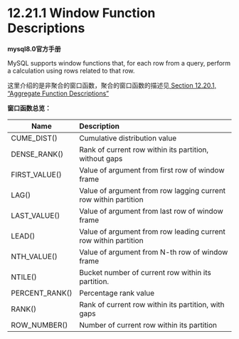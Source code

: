 # 12.21.1 Window Function Descriptions

**mysql8.0官方手册**

MySQL supports window functions that, for each row from a query, perform a calculation using rows related to that row. 

这里介绍的是非聚合的窗口函数，聚合的窗口函数的描述见[ Section 12.20.1, “Aggregate Function Descriptions”](https://dev.mysql.com/doc/refman/8.0/en/aggregate-functions.html)

**窗口函数总览：**

Name | Description
---|:---
CUME_DIST() | Cumulative distribution value
DENSE_RANK() | Rank of current row within its partition, without gaps
FIRST_VALUE() | Value of argument from first row of window frame
LAG() | Value of argument from row lagging current row within partition
LAST_VALUE() | Value of argument from last row of window frame
LEAD() | Value of argument from row leading current row within partition
NTH_VALUE() | Value of argument from N-th row of window frame
NTILE() | Bucket number of current row within its partition.
PERCENT_RANK() | Percentage rank value
RANK() | Rank of current row within its partition, with gaps
ROW_NUMBER() | Number of current row within its partition